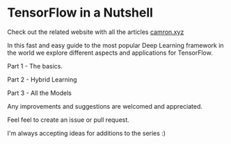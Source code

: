 TensorFlow in a Nutshell
==================================================

Check out the related website with all the articles [camron.xyz](http://www.camron.xyz)

In this fast and easy guide to the most popular Deep Learning framework in the world we explore different aspects and applications for TensorFlow.


Part 1 - The basics.

Part 2 - Hybrid Learning

Part 3 - All the Models


Any improvements and suggestions are welcomed and appreciated.

Feel feel to create an issue or pull request.


I'm always accepting ideas for additions to the series :)

